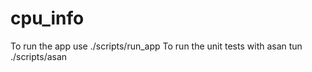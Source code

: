# cpu_info

To run the app use ./scripts/run_app 
To run the unit tests with asan tun ./scripts/asan